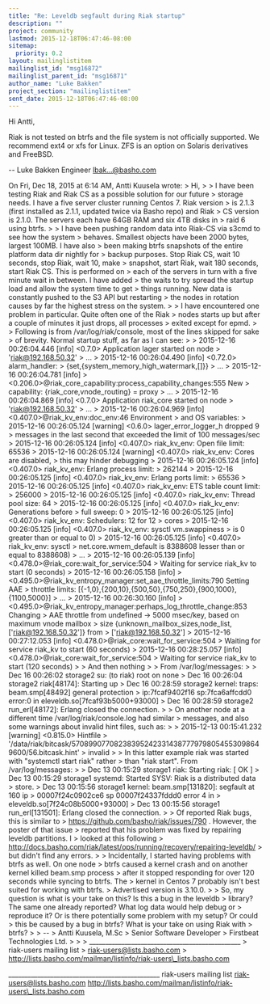 ```yaml
---
title: "Re: Leveldb segfault during Riak startup"
description: ""
project: community
lastmod: 2015-12-18T06:47:46-08:00
sitemap:
  priority: 0.2
layout: mailinglistitem
mailinglist_id: "msg16872"
mailinglist_parent_id: "msg16871"
author_name: "Luke Bakken"
project_section: "mailinglistitem"
sent_date: 2015-12-18T06:47:46-08:00
---
```



Hi Antti,

Riak is not tested on btrfs and the file system is not officially
supported. We recommend ext4 or xfs for Linux. ZFS is an option on
Solaris derivatives and FreeBSD.

--
Luke Bakken
Engineer
lbak...@basho.com


On Fri, Dec 18, 2015 at 6:14 AM, Antti Kuusela
 wrote:
&gt; Hi,
&gt;
&gt; I have been testing Riak and Riak CS as a possible solution for our future
&gt; storage needs. I have a five server cluster running Centos 7. Riak version
&gt; is 2.1.3 (first installed as 2.1.1, updated twice via Basho repo) and Riak
&gt; CS version is 2.1.0. The servers each have 64GB RAM and six 4TB disks in
&gt; raid 6 using btrfs.
&gt;
&gt; I have been pushing random data into Riak-CS via s3cmd to see how the system
&gt; behaves. Smallest objects have been 2000 bytes, largest 100MB. I have also
&gt; been making btrfs snapshots of the entire platform data dir nightly for
&gt; backup purposes. Stop Riak CS, wait 10 seconds, stop Riak, wait 10, make
&gt; snapshot, start Riak, wait 180 seconds, start Riak CS. This is performed on
&gt; each of the servers in turn with a five minute wait in between. I have added
&gt; the waits to try spread the startup load and allow the system time to get
&gt; things running. New data is constantly pushed to the S3 API but restarting
&gt; the nodes in rotation causes by far the highest stress on the system.
&gt;
&gt; I have encountered one problem in particular. Quite often one of the Riak
&gt; nodes starts up but after a couple of minutes it just drops, all processes
&gt; exited except for epmd.
&gt;
&gt; Following is from /var/log/riak/console, most of the lines skipped for sake
&gt; of brevity. Normal startup stuff, as far as I can see:
&gt;
&gt; 2015-12-16 00:26:04.446 [info] &lt;0.7.0&gt; Application lager started on node
&gt; 'riak@192.168.50.32'
&gt; ...
&gt; 2015-12-16 00:26:04.490 [info] &lt;0.72.0&gt; alarm\_handler:
&gt; {set,{system\_memory\_high\_watermark,[]}}
&gt; ...
&gt; 2015-12-16 00:26:04.781 [info]
&gt; &lt;0.206.0&gt;@riak\_core\_capability:process\_capability\_changes:555 New
&gt; capability: {riak\_core,vnode\_routing} = proxy
&gt; ...
&gt; 2015-12-16 00:26:04.869 [info] &lt;0.7.0&gt; Application riak\_core started on node
&gt; 'riak@192.168.50.32'
&gt; ...
&gt; 2015-12-16 00:26:04.969 [info] &lt;0.407.0&gt;@riak\_kv\_env:doc\_env:46 Environment
&gt; and OS variables:
&gt; 2015-12-16 00:26:05.124 [warning] &lt;0.6.0&gt; lager\_error\_logger\_h dropped 9
&gt; messages in the last second that exceeded the limit of 100 messages/sec
&gt; 2015-12-16 00:26:05.124 [info] &lt;0.407.0&gt; riak\_kv\_env: Open file limit: 65536
&gt; 2015-12-16 00:26:05.124 [warning] &lt;0.407.0&gt; riak\_kv\_env: Cores are disabled,
&gt; this may hinder debugging
&gt; 2015-12-16 00:26:05.124 [info] &lt;0.407.0&gt; riak\_kv\_env: Erlang process limit:
&gt; 262144
&gt; 2015-12-16 00:26:05.125 [info] &lt;0.407.0&gt; riak\_kv\_env: Erlang ports limit:
&gt; 65536
&gt; 2015-12-16 00:26:05.125 [info] &lt;0.407.0&gt; riak\_kv\_env: ETS table count limit:
&gt; 256000
&gt; 2015-12-16 00:26:05.125 [info] &lt;0.407.0&gt; riak\_kv\_env: Thread pool size: 64
&gt; 2015-12-16 00:26:05.125 [info] &lt;0.407.0&gt; riak\_kv\_env: Generations before
&gt; full sweep: 0
&gt; 2015-12-16 00:26:05.125 [info] &lt;0.407.0&gt; riak\_kv\_env: Schedulers: 12 for 12
&gt; cores
&gt; 2015-12-16 00:26:05.125 [info] &lt;0.407.0&gt; riak\_kv\_env: sysctl vm.swappiness
&gt; is 0 greater than or equal to 0)
&gt; 2015-12-16 00:26:05.125 [info] &lt;0.407.0&gt; riak\_kv\_env: sysctl
&gt; net.core.wmem\_default is 8388608 lesser than or equal to 8388608)
&gt; ...
&gt; 2015-12-16 00:26:05.139 [info] &lt;0.478.0&gt;@riak\_core:wait\_for\_service:504
&gt; Waiting for service riak\_kv to start (0 seconds)
&gt; 2015-12-16 00:26:05.158 [info]
&gt; &lt;0.495.0&gt;@riak\_kv\_entropy\_manager:set\_aae\_throttle\_limits:790 Setting AAE
&gt; throttle limits: [{-1,0},{200,10},{500,50},{750,250},{900,1000},{1100,5000}]
&gt; ...
&gt; 2015-12-16 00:26:30.160 [info]
&gt; &lt;0.495.0&gt;@riak\_kv\_entropy\_manager:perhaps\_log\_throttle\_change:853 Changing
&gt; AAE throttle from undefined -&gt; 5000 msec/key, based on maximum vnode mailbox
&gt; size {unknown\_mailbox\_sizes,node\_list,['riak@192.168.50.32']} from
&gt; ['riak@192.168.50.32']
&gt; 2015-12-16 00:27:12.053 [info] &lt;0.478.0&gt;@riak\_core:wait\_for\_service:504
&gt; Waiting for service riak\_kv to start (60 seconds)
&gt; 2015-12-16 00:28:25.057 [info] &lt;0.478.0&gt;@riak\_core:wait\_for\_service:504
&gt; Waiting for service riak\_kv to start (120 seconds)
&gt;
&gt; And then nothing
&gt;
&gt; From /var/log/messages:
&gt;
&gt; Dec 16 00:26:02 storage2 su: (to riak) root on none
&gt; Dec 16 00:26:04 storage2 riak[48174]: Starting up
&gt; Dec 16 00:28:59 storage2 kernel: traps: beam.smp[48492] general protection
&gt; ip:7fcaf9402f16 sp:7fca6affcdd0 error:0 in eleveldb.so[7fcaf93b5000+93000]
&gt; Dec 16 00:28:59 storage2 run\_erl[48172]: Erlang closed the connection.
&gt;
&gt; On another node at a different time /var/log/riak/console.log had similar
&gt; messages, and also some warnings about invalid hint files, such as:
&gt;
&gt; 2015-12-13 00:15:41.232 [warning] &lt;0.815.0&gt; Hintfile
&gt; '/data/riak/bitcask/570899077082383952423314387779798054553098649600/56.bitcask.hint'
&gt; invalid
&gt;
&gt; In this latter example riak was started with "systemctl start riak" rather
&gt; than "riak start". From /var/log/messages:
&gt;
&gt; Dec 13 00:15:29 storage1 riak: Starting riak: [ OK ]
&gt; Dec 13 00:15:29 storage1 systemd: Started SYSV: Riak is a distributed data
&gt; store.
&gt; Dec 13 00:15:56 storage1 kernel: beam.smp[131820]: segfault at 160 ip
&gt; 00007f24c0902ce6 sp 00007f24337fddd0 error 4 in
&gt; eleveldb.so[7f24c08b5000+93000]
&gt; Dec 13 00:15:56 storage1 run\_erl[131501]: Erlang closed the connection.
&gt;
&gt; Of reported Riak bugs, this is similar to
&gt; https://github.com/basho/riak/issues/790 . However, the poster of that issue
&gt; reported that his problem was fixed by repairing leveldb partitions. I
&gt; looked at this following
&gt; http://docs.basho.com/riak/latest/ops/running/recovery/repairing-leveldb/
&gt; but didn't find any errors.
&gt;
&gt; Incidentally, I started having problems with btrfs as well. On one node
&gt; btrfs caused a kernel crash and on another kernel killed beam.smp process
&gt; after it stopped responding for over 120 seconds while syncing to btrfs. The
&gt; kernel in Centos 7 probably isn't best suited for working with btrfs.
&gt; Advertised version is 3.10.0.
&gt;
&gt; So, my question is what is your take on this? Is this a bug in the leveldb
&gt; library? The same one already reported? What log data would help debug or
&gt; reproduce it? Or is there potentially some problem with my setup? Or could
&gt; this be caused by a bug in btrfs? What is your take on using Riak with
&gt; btrfs?
&gt;
&gt; --
&gt; Antti Kuusela, M.Sc
&gt; Senior Software Developer
&gt; Firstbeat Technologies Ltd.
&gt;
&gt;
&gt; \_\_\_\_\_\_\_\_\_\_\_\_\_\_\_\_\_\_\_\_\_\_\_\_\_\_\_\_\_\_\_\_\_\_\_\_\_\_\_\_\_\_\_\_\_\_\_
&gt; riak-users mailing list
&gt; riak-users@lists.basho.com
&gt; http://lists.basho.com/mailman/listinfo/riak-users\_lists.basho.com

\_\_\_\_\_\_\_\_\_\_\_\_\_\_\_\_\_\_\_\_\_\_\_\_\_\_\_\_\_\_\_\_\_\_\_\_\_\_\_\_\_\_\_\_\_\_\_
riak-users mailing list
riak-users@lists.basho.com
http://lists.basho.com/mailman/listinfo/riak-users\_lists.basho.com

